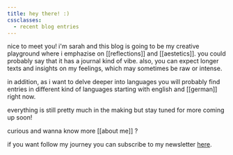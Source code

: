 ```yaml
---
title: hey there! :)
cssclasses:
  - recent blog entries
---
```

nice to meet you! i'm sarah and this blog is going to be my creative playground where i emphazise on [[reflections]] and [[aestetics]]. you could probably say that it has a journal kind of vibe. also, you can expect longer texts and insights on my feelings, which may sometimes be raw or intense. 

in addition, as i want to delve deeper into languages you will probably find entries in different kind of languages starting with english and [[german]] right now. 

everything is still pretty much in the making but stay tuned for more coming up soon! 

curious and wanna know more [[about me]] ? 

if you want follow my journey you can subscribe to my newsletter [here](https://eudaemonia.ck.page/b7d7859bc4).

